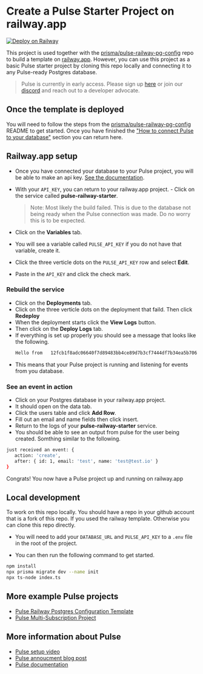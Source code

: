 # Create a Pulse Starter Project on railway.app

[![Deploy on Railway](https://railway.app/button.svg)](https://railway.app/template/pulse-starter?referralCode=VQ09uv)

This project is used together with the [prisma/pulse-railway-pg-config](https://github.com/prisma/pulse-railway-pg-config) repo to build a template on [railway.app](https://railway.app). However, you can use this project as a basic Pulse starter project by cloning this repo locally and connecting it to any Pulse-ready Postgres database.

> Pulse is currently in early access. Please sign up [here](https://prisma.io/pulse) or join our [discord](https://pris.ly/discord) and reach out to a developer advocate.

## Once the template is deployed

You will need to follow the steps from the [prisma/pulse-railway-pg-config](https://github.com/prisma/pulse-railway-pg-config#once-the-template-is-deployed) README to get started. Once you have finished the ["How to connect Pulse to your database"](https://github.com/prisma/pulse-railway-pg-config#how-to-connect-pulse-to-your-database) section you can return here.

## Railway.app setup

-   Once you have connected your database to your Pulse project, you will be able to make an api key. [See the documentation](https://prismaio.notion.site/Pulse-documentation-137ca256325d4a22b80b54a89975f059#43873d6f60574f84a77ff506017a3b01).

-   With your `API_KEY`, you can return to your railway.app project. - Click on the service called **pulse-railway-starter**.
    > Note: Most likely the build failed. This is due to the database not being ready when the Pulse connection was made. Do no worry this is to be expected.
-   Click on the **Variables** tab.
-   You will see a variable called `PULSE_API_KEY` if you do not have that variable, create it.
-   Click the three verticle dots on the `PULSE_API_KEY` row and select **Edit**.
-   Paste in the `API_KEY` and click the check mark.

### Rebuild the service

-   Click on the **Deployments** tab.
-   Click on the three verticle dots on the deployment that faild. Then click **Redeploy**
-   When the deployment starts click the **View Logs** button.
-   Then click on the **Deploy Logs** tab.
-   If everything is set up properly you should see a message that looks like the following.
    ```bash
    Hello from   12fcb1f8adc06640f7d89483bb4ce89d7b3cf7444df7b34ea5b706ed8919a6e6
    ```
-   This means that your Pulse project is running and listening for events from you database.

### See an event in action

-   Click on your Postgres database in your railway.app project.
-   It should open on the data tab.
-   Click the users table and click **Add Row**.
-   Fill out an email and name fields then click insert.
-   Return to the logs of your **pulse-railway-starter** service.
-   You should be able to see an output from pulse for the user being created. Somthing similar to the following.

```bash
just received an event: {
   action: 'create',
   after: { id: 1, email: 'test', name: 'test@test.io' }
}
```

Congrats! You now have a Pulse project up and running on railway.app

## Local development

To work on this repo locally. You should have a repo in your github account that is a fork of this repo. If you used the railway template. Otherwise you can clone this repo directly.

-   You will need to add your `DATABASE_URL` and `PULSE_API_KEY` to a `.env` file in the root of the project.

-   You can then run the following command to get started.

```bash
npm install
npx prisma migrate dev --name init
npx ts-node index.ts
```

## More example Pulse projects

-   [Pulse Railway Postgres Configuration Template](https://github.com/prisma/pulse-railway-pg-config)
-   [Pulse Multi-Subscription Project](https://github.com/prisma/pulse-starter)

## More information about Pulse

-   [Pulse setup video](https://www.youtube.com/watch?v=Lvn05wM26zs)
-   [Pulse annoucment blog post](https://www.prisma.io/blog/introducing-pulse-jtu4UPC8ujy4)
-   [Pulse documentation](https://pris.ly/pulse-docs)
